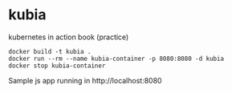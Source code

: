 # kubia
kubernetes in action book (practice)


```
docker build -t kubia .
docker run --rm --name kubia-container -p 8080:8080 -d kubia
docker stop kubia-container
```

Sample js app running in http://localhost:8080
